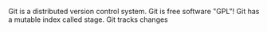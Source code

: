Git is a distributed version control system.
Git is free software "GPL"!
Git has a mutable index called stage.
Git tracks changes